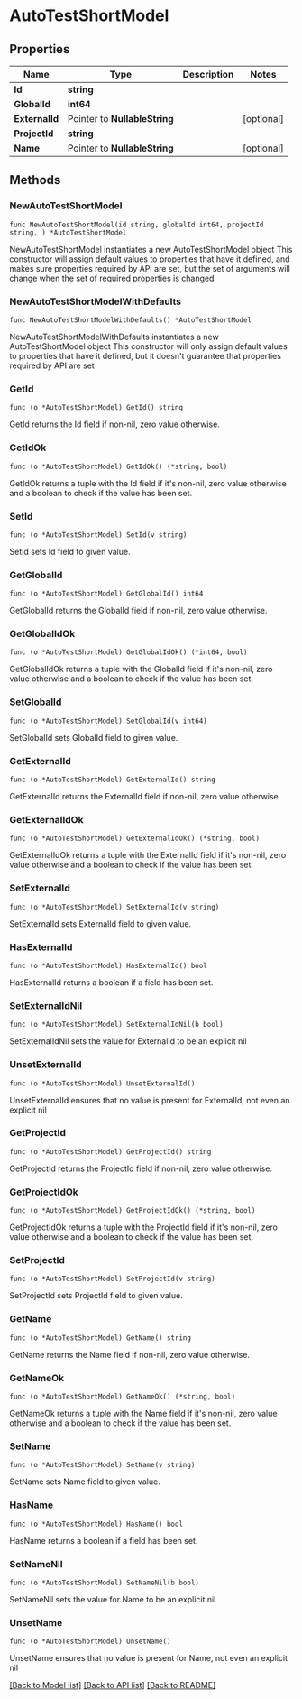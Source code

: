 # AutoTestShortModel

## Properties

Name | Type | Description | Notes
------------ | ------------- | ------------- | -------------
**Id** | **string** |  | 
**GlobalId** | **int64** |  | 
**ExternalId** | Pointer to **NullableString** |  | [optional] 
**ProjectId** | **string** |  | 
**Name** | Pointer to **NullableString** |  | [optional] 

## Methods

### NewAutoTestShortModel

`func NewAutoTestShortModel(id string, globalId int64, projectId string, ) *AutoTestShortModel`

NewAutoTestShortModel instantiates a new AutoTestShortModel object
This constructor will assign default values to properties that have it defined,
and makes sure properties required by API are set, but the set of arguments
will change when the set of required properties is changed

### NewAutoTestShortModelWithDefaults

`func NewAutoTestShortModelWithDefaults() *AutoTestShortModel`

NewAutoTestShortModelWithDefaults instantiates a new AutoTestShortModel object
This constructor will only assign default values to properties that have it defined,
but it doesn't guarantee that properties required by API are set

### GetId

`func (o *AutoTestShortModel) GetId() string`

GetId returns the Id field if non-nil, zero value otherwise.

### GetIdOk

`func (o *AutoTestShortModel) GetIdOk() (*string, bool)`

GetIdOk returns a tuple with the Id field if it's non-nil, zero value otherwise
and a boolean to check if the value has been set.

### SetId

`func (o *AutoTestShortModel) SetId(v string)`

SetId sets Id field to given value.


### GetGlobalId

`func (o *AutoTestShortModel) GetGlobalId() int64`

GetGlobalId returns the GlobalId field if non-nil, zero value otherwise.

### GetGlobalIdOk

`func (o *AutoTestShortModel) GetGlobalIdOk() (*int64, bool)`

GetGlobalIdOk returns a tuple with the GlobalId field if it's non-nil, zero value otherwise
and a boolean to check if the value has been set.

### SetGlobalId

`func (o *AutoTestShortModel) SetGlobalId(v int64)`

SetGlobalId sets GlobalId field to given value.


### GetExternalId

`func (o *AutoTestShortModel) GetExternalId() string`

GetExternalId returns the ExternalId field if non-nil, zero value otherwise.

### GetExternalIdOk

`func (o *AutoTestShortModel) GetExternalIdOk() (*string, bool)`

GetExternalIdOk returns a tuple with the ExternalId field if it's non-nil, zero value otherwise
and a boolean to check if the value has been set.

### SetExternalId

`func (o *AutoTestShortModel) SetExternalId(v string)`

SetExternalId sets ExternalId field to given value.

### HasExternalId

`func (o *AutoTestShortModel) HasExternalId() bool`

HasExternalId returns a boolean if a field has been set.

### SetExternalIdNil

`func (o *AutoTestShortModel) SetExternalIdNil(b bool)`

 SetExternalIdNil sets the value for ExternalId to be an explicit nil

### UnsetExternalId
`func (o *AutoTestShortModel) UnsetExternalId()`

UnsetExternalId ensures that no value is present for ExternalId, not even an explicit nil
### GetProjectId

`func (o *AutoTestShortModel) GetProjectId() string`

GetProjectId returns the ProjectId field if non-nil, zero value otherwise.

### GetProjectIdOk

`func (o *AutoTestShortModel) GetProjectIdOk() (*string, bool)`

GetProjectIdOk returns a tuple with the ProjectId field if it's non-nil, zero value otherwise
and a boolean to check if the value has been set.

### SetProjectId

`func (o *AutoTestShortModel) SetProjectId(v string)`

SetProjectId sets ProjectId field to given value.


### GetName

`func (o *AutoTestShortModel) GetName() string`

GetName returns the Name field if non-nil, zero value otherwise.

### GetNameOk

`func (o *AutoTestShortModel) GetNameOk() (*string, bool)`

GetNameOk returns a tuple with the Name field if it's non-nil, zero value otherwise
and a boolean to check if the value has been set.

### SetName

`func (o *AutoTestShortModel) SetName(v string)`

SetName sets Name field to given value.

### HasName

`func (o *AutoTestShortModel) HasName() bool`

HasName returns a boolean if a field has been set.

### SetNameNil

`func (o *AutoTestShortModel) SetNameNil(b bool)`

 SetNameNil sets the value for Name to be an explicit nil

### UnsetName
`func (o *AutoTestShortModel) UnsetName()`

UnsetName ensures that no value is present for Name, not even an explicit nil

[[Back to Model list]](../README.md#documentation-for-models) [[Back to API list]](../README.md#documentation-for-api-endpoints) [[Back to README]](../README.md)


